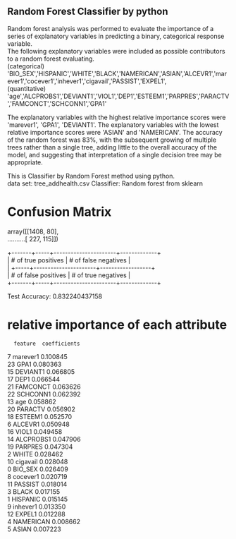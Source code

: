 ## Random Forest Classifier by python

Random forest analysis was performed to evaluate the importance of a series of explanatory variables in predicting a binary, categorical response variable.   
The following explanatory variables were included as possible contributors to a random forest evaluating.   
(categorical)    
'BIO_SEX','HISPANIC','WHITE','BLACK','NAMERICAN','ASIAN','ALCEVR1','marever1','cocever1','inhever1','cigavail','PASSIST','EXPEL1',   
(quantitative)    
'age','ALCPROBS1','DEVIANT1','VIOL1','DEP1','ESTEEM1','PARPRES','PARACTV','FAMCONCT','SCHCONN1','GPA1'   

The explanatory variables with the highest relative importance scores were 'marever1', 'GPA1', 'DEVIANT1'.
The explanatory variables with the lowest relative importance scores were 'ASIAN' and 'NAMERICAN'.
The accuracy of the random forest was 83%, with the subsequent growing of multiple trees rather than a single tree, adding little to the overall accuracy of the model, and suggesting that interpretation of a single decision tree may be appropriate.

This is Classifier by Random Forest method using python.  
data set: tree_addhealth.csv
Classifier: Random forest from sklearn

# Confusion Matrix
array([[1408,   80],       
..........[ 227,  115]])
         
+-------+-----+----------------------+-------------+   
|  # of true positives  |   # of false negatives |   
| +-----+----------------------+------------------+   
|  # of false positives |   # of true negatives  |   
+-------+-----+----------------------+-------------+   


Test Accuracy: 0.832240437158

# relative importance of each attribute  
      feature  coefficients  
7    marever1      0.100845   
23       GPA1      0.080363   
15   DEVIANT1      0.066805   
17       DEP1      0.066544   
21   FAMCONCT      0.063626   
22   SCHCONN1      0.062392   
13        age      0.058862   
20    PARACTV      0.056902   
18    ESTEEM1      0.052570   
6     ALCEVR1      0.050948   
16      VIOL1      0.049458   
14  ALCPROBS1      0.047906   
19    PARPRES      0.047304  
2       WHITE      0.028462   
10   cigavail      0.028048   
0     BIO_SEX      0.026409   
8    cocever1      0.020719   
11    PASSIST      0.018014   
3       BLACK      0.017155   
1    HISPANIC      0.015145   
9    inhever1      0.013350   
12     EXPEL1      0.012288   
4   NAMERICAN      0.008662  
5       ASIAN      0.007223   

